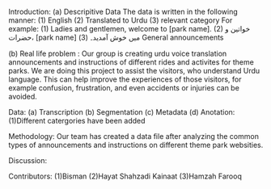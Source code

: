 Introduction:
(a) Descripitive Data
The data is written in the following manner: (1) English (2) Translated to Urdu (3) relevant category
For example:
(1) Ladies and gentlemen, welcome to [park name].
(2) خواتین و حضرات، [park name] میں خوش آمدید۔
(3) General announcements

(b) Real life problem : Our group is creating urdu voice translation announcements and instructions of different rides and activites for theme parks. We are doing this project to assist the visitors, who understand Urdu language. This can help improve the experiences of those visitors, for example confusion, frustration, and even accidents or injuries can be avoided. 

Data:
(a) Transcription
(b) Segmentation
(c) Metadata
(d) Anotation: (1)Different catergories have been added

Methodology:
Our team has created a data file after analyzing the common types of announcements and instructions on different theme park websities.

Discussion:

Contributors: (1)Bisman (2)Hayat Shahzadi Kainaat (3)Hamzah Farooq